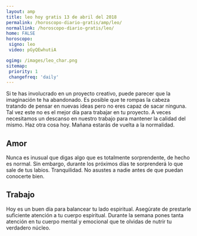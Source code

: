 ```yaml
---
layout: amp
title: leo hoy gratis 13 de abril del 2018 
permalink: /horoscopo-diario-gratis/amp/leo/
normallink: /horoscopo-diario-gratis/leo/
home: FALSE
horoscopo:
 signo: leo
 video: pGyQEwhutiA

ogimg: /images/leo_char.png
sitemap:
 priority: 1
 changefreq: 'daily'
---
```



Si te has involucrado en un proyecto creativo, puede parecer que la imaginación te ha abandonado. Es posible que te rompas la cabeza tratando de pensar en nuevas ideas pero no eres capaz de sacar ninguna. Tal vez este no es el mejor día para trabajar en tu proyecto. A veces necesitamos un descanso en nuestro trabajo para mantener la calidad del mismo. Haz otra cosa hoy. Mañana estarás de vuelta a la normalidad.

## Amor

Nunca es inusual que digas algo que es totalmente sorprendente, de hecho es normal. Sin embargo, durante los próximos días te sorprenderá lo que sale de tus labios. Tranquilidad. No asustes a nadie antes de que puedan conocerte bien.

## Trabajo

Hoy es un buen día para balancear tu lado espiritual. Asegúrate de prestarle suficiente atención a tu cuerpo espiritual. Durante la semana pones tanta atención en tu cuerpo mental y emocional que te olvidas de nutrir tu verdadero núcleo.